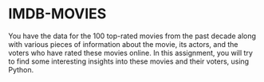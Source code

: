 # IMDB-MOVIES
You have the data for the 100 top-rated movies from the past decade along with various pieces of information about the movie, its actors, 
and the voters who have rated these movies online. In this assignment, you will try to find some interesting insights into these movies and their voters, using Python.
